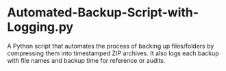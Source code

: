 # Automated-Backup-Script-with-Logging.py
A Python script that automates the process of backing up files/folders by compressing them into timestamped ZIP archives. It also logs each backup with file names and backup time for reference or audits.
